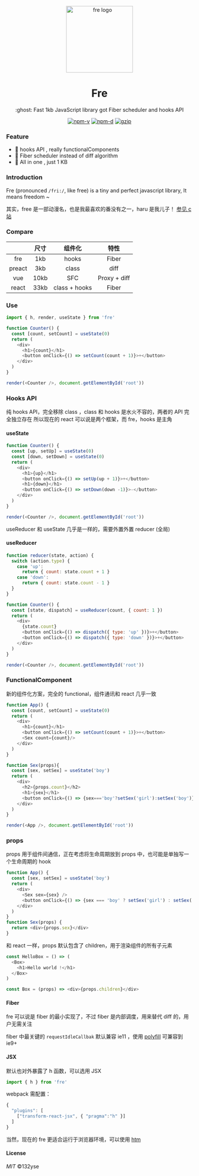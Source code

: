 <p align="center"><img src="http://wx2.sinaimg.cn/mw690/0060lm7Tly1ftpm5b3ihfj3096097aaj.jpg" alt="fre logo" width="180"></p>
<h1 align="center">Fre</h1>
<p align="center">:ghost: Fast 1kb JavaScript library got Fiber scheduler and hooks API</p>
<p align="center">
<a href="https://npmjs.com/package/fre"><img src="https://img.shields.io/npm/v/fre.svg?style=flat-square" alt="npm-v"></a>
<a href="https://npmjs.com/package/fre"><img src="https://img.shields.io/npm/dm/fre.svg?style=flat-square" alt="npm-d"></a>
<a href="https://bundlephobia.com/result?p=fre"><img src="https://img.shields.io/bundlephobia/minzip/fre.svg?style=flat-square" alt="gzip"></a>
</p>

### Feature

- :tada: hooks API , really functionalComponents
- :confetti_ball: Fiber scheduler instead of diff algorithm
- :telescope: All in one , just 1 KB

### Introduction

Fre (pronounced `/fri:/`, like free) is a tiny and perfect javascript library, It means freedom ~

其实，free 是一部动漫名，也是我最喜欢的番没有之一，haru 是我儿子！ [参见 c 站](https://www.clicli.top/search/free)

### Compare

|        | 尺寸 |    组件化     |     特性     |
| :----: | :--: | :-----------: | :----------: |
|  fre   | 1kb  |     hooks     |    Fiber     |
| preact | 3kb  |     class     |     diff     |
|  vue   | 10kb |      SFC      | Proxy + diff |
| react  | 33kb | class + hooks |    Fiber     |

### Use

```JavaScript
import { h, render, useState } from 'fre'

function Counter() {
  const [count, setCount] = useState(0)
  return (
    <div>
      <h1>{count}</h1>
      <button onClick={() => setCount(count + 1)}>+</button>
    </div>
  )
}

render(<Counter />, document.getElementById('root'))

```

### Hooks API

纯 hooks API，完全移除 class ，class 和 hooks 是水火不容的，两者的 API 完全独立存在
所以现在的 react 可以说是两个框架，而 fre，hooks 是主角

#### useState

```JavaScript
function Counter() {
  const [up, setUp] = useState(0)
  const [down, setDown] = useState(0)
  return (
    <div>
      <h1>{up}</h1>
      <button onClick={() => setUp(up + 1)}>+</button>
      <h1>{down}</h1>
      <button onClick={() => setDown(down -1)}>-</button>
    </div>
  )
}

render(<Counter />, document.getElementById('root'))
```
useReducer 和 useState 几乎是一样的，需要外置外置 reducer (全局)

#### useReducer
```javascript
function reducer(state, action) {
  switch (action.type) {
    case 'up':
      return { count: state.count + 1 }
    case 'down':
      return { count: state.count - 1 }
  }
}

function Counter() {
  const [state, dispatch] = useReducer(count, { count: 1 })
  return (
    <div>
      {state.count}
      <button onClick={() => dispatch({ type: 'up' })}>+</button>
      <button onClick={() => dispatch({ type: 'down' })}>+</button>
    </div>
  )
}

render(<Counter />, document.getElementById('root'))
```

### FunctionalComponent

新的组件化方案，完全的 functional，组件通讯和 react 几乎一致

```JavaScript
function App() {
  const [count, setCount] = useState(0)
  return (
    <div>
      <h1>{count}</h1>
      <button onClick={() => setCount(count + 1)}>+</button>
      <Sex count={count}/>
    </div>
  )
}

function Sex(props){
  const [sex, setSex] = useState('boy')
  return (
    <div>
      <h2>{props.count}</h2>
      <h1>{sex}</h1>
      <button onClick={() => {sex==='boy'?setSex('girl'):setSex('boy')}}>x</button>
    </div>
  )
}

render(<App />, document.getElementById('root'))
```

### props

props 用于组件间通信，正在考虑将生命周期放到 props 中，也可能是单独写一个生命周期的 hook

```javascript
function App() {
  const [sex, setSex] = useState('boy')
  return (
    <div>
      <Sex sex={sex} />
      <button onClick={() => {sex === 'boy' ? setSex('girl') : setSex('boy')}}/>
    </div>
  )
}
function Sex(props) {
  return <div>{props.sex}</div>
}
```
和 react 一样，props 默认包含了 children，用于渲染组件的所有子元素

```javascript
const HelloBox = () => (
  <Box>
    <h1>Hello world !</h1>
  </Box>
)

const Box = (props) => <div>{props.children}</div>
```

#### Fiber

fre 可以说是 fiber 的最小实现了，不过 fiber 是内部调度，用来替代 diff 的，用户无需关注

fiber 中最关键的 `requestIdleCallbak` 默认兼容 ie11 ，使用 [polyfill](https://github.com/aFarkas/requestIdleCallback) 可兼容到 ie9+

#### JSX

默认也对外暴露了 h 函数，可以选用 JSX

```JavaScript
import { h } from 'fre'
```

webpack 需配置：

```JavaScript
{
  "plugins": [
    ["transform-react-jsx", { "pragma":"h" }]
  ]
}
```

当然，现在的 fre 更适合运行于浏览器环境，可以使用 [htm](https://github.com/developit/htm)

#### License

_MIT_ ©132yse
